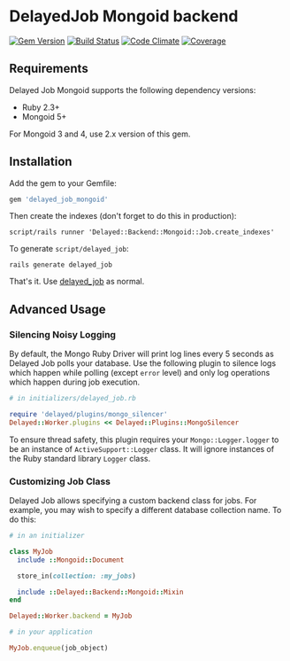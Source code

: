 # DelayedJob Mongoid backend

[![Gem Version][gem-img]][gem-url]
[![Build Status][ghactions-img]][ghactions-url]
[![Code Climate][codeclimate-img]][codeclimate-url]
[![Coverage][coveralls-img]][coveralls-url]

## Requirements

Delayed Job Mongoid supports the following dependency versions:

- Ruby 2.3+
- Mongoid 5+

For Mongoid 3 and 4, use 2.x version of this gem.

## Installation

Add the gem to your Gemfile:

```ruby
gem 'delayed_job_mongoid'
```

Then create the indexes (don't forget to do this in production):

```
script/rails runner 'Delayed::Backend::Mongoid::Job.create_indexes'
```

To generate `script/delayed_job`:

```
rails generate delayed_job
```

That's it. Use [delayed_job](http://github.com/collectiveidea/delayed_job) as normal.

## Advanced Usage

### Silencing Noisy Logging

By default, the Mongo Ruby Driver will print log lines every
5 seconds as Delayed Job polls your database. Use the following
plugin to silence logs which happen while polling (except `error`
level) and only log operations which happen during job execution.

```ruby
# in initializers/delayed_job.rb

require 'delayed/plugins/mongo_silencer'
Delayed::Worker.plugins << Delayed::Plugins::MongoSilencer
```

To ensure thread safety, this plugin requires your `Mongo::Logger.logger`
to be an instance of `ActiveSupport::Logger` class. It will ignore instances
of the Ruby standard library `Logger` class.

### Customizing Job Class

Delayed Job allows specifying a custom backend class for jobs.
For example, you may wish to specify a different database
collection name. To do this:

```ruby
# in an initializer

class MyJob
  include ::Mongoid::Document

  store_in(collection: :my_jobs)

  include ::Delayed::Backend::Mongoid::Mixin
end

Delayed::Worker.backend = MyJob

# in your application

MyJob.enqueue(job_object)
```

[gem-img]: https://badge.fury.io/rb/delayed_job_mongoid.svg
[gem-url]: https://rubygems.org/gems/delayed_job_mongoid
[ghactions-img]: https://github.com/collectiveidea/delayed_job_mongoid/actions/workflows/test.yml/badge.svg?query=branch%3Amaster
[ghactions-url]: https://github.com/collectiveidea/delayed_job_mongoid/actions/workflows/test.yml?query=branch%3Amaster
[codeclimate-img]: https://codeclimate.com/github/collectiveidea/delayed_job_mongoid.svg
[codeclimate-url]: https://codeclimate.com/github/collectiveidea/delayed_job_mongoid
[coveralls-img]: https://coveralls.io/repos/github/collectiveidea/delayed_job_mongoid/badge.svg?branch=master
[coveralls-url]: https://coveralls.io/github/collectiveidea/delayed_job_mongoid?branch=master
